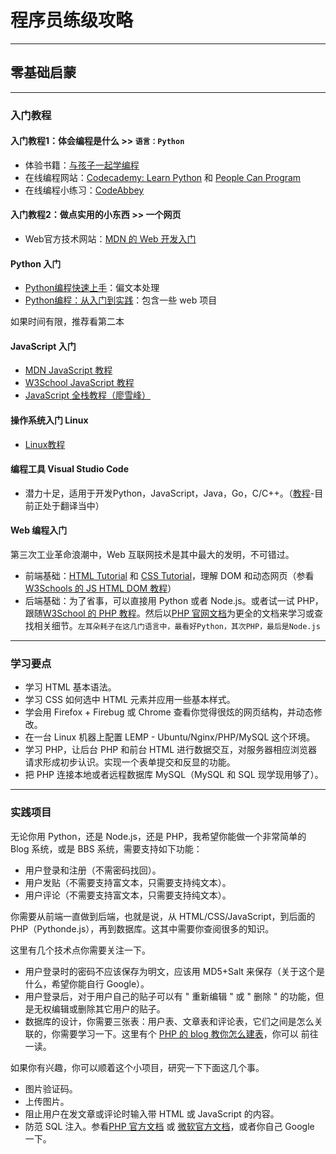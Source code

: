 # 程序员练级攻略
---
## 零基础启蒙
---
### 入门教程
#### 入门教程1：体会编程是什么 >> `语言：Python`
- 体验书籍：[与孩子一起学编程](https://book.douban.com/subject/5338024/) 
- 在线编程网站：[Codecademy: Learn Python](https://www.codecademy.com/learn/learn-python) 和 [People Can Program](https://www.peoplecanprogram.com/)
- 在线编程小练习：[CodeAbbey](http://www.codeabbey.com/index/task_list)

#### 入门教程2：做点实用的小东西 >> 一个网页
- Web官方技术网站：[MDN 的 Web 开发入门](https://developer.mozilla.org/zh-CN/docs/Learn/Getting_started_with_the_web)

#### Python 入门
- [Python编程快速上手](https://book.douban.com/subject/26836700/)：偏文本处理
- [Python编程：从入门到实践](https://book.douban.com/subject/26829016/)：包含一些 web 项目

如果时间有限，推荐看第二本

#### JavaScript 入门
- [MDN JavaScript 教程](https://developer.mozilla.org/zh-CN/docs/Web/JavaScript)
- [W3School JavaScript 教程](http://www.w3school.com.cn/js/)
- [JavaScript 全栈教程（廖雪峰）](https://www.liaoxuefeng.com/wiki/001434446689867b27157e896e74d51a89c25cc8b43bdb3000)

#### 操作系统入门 Linux
- [Linux教程](https://www.w3cschool.cn/linux/)

#### 编程工具 Visual Studio Code
- 潜力十足，适用于开发Python，JavaScript，Java，Go，C/C++。（[教程](https://legacy.gitbook.com/book/jeasonstudio/vscode-cn-doc/details)-目前正处于翻译当中）

#### Web 编程入门
第三次工业革命浪潮中，Web 互联网技术是其中最大的发明，不可错过。

- 前端基础：[HTML Tutorial](https://github.com/nicejade/nice-front-end-tutorial/blob/master/tutorial/html-tutorial.md) 和 [CSS Tutorial](https://github.com/nicejade/nice-front-end-tutorial/blob/master/tutorial/css3-tutorial.md)，理解 DOM 和动态网页（参看 [W3Schools 的 JS HTML DOM 教程](http://www.w3school.com.cn/js/js_htmldom.asp)）
- 后端基础：为了省事，可以直接用 Python 或者 Node.js。或者试一试 PHP，跟随[W3School 的 PHP 教程](http://www.w3school.com.cn/php/index.asp)。然后以[PHP 官网文档](http://php.net/manual/zh/)为更全的文档来学习或查找相关细节。`左耳朵耗子在这几门语言中，最看好Python，其次PHP，最后是Node.js`
---
### 学习要点
- 学习 HTML 基本语法。
- 学习 CSS 如何选中 HTML 元素并应用一些基本样式。
- 学会用 Firefox + Firebug 或 Chrome 查看你觉得很炫的网页结构，并动态修改。
- 在一台 Linux 机器上配置 LEMP - Ubuntu/Nginx/PHP/MySQL 这个环境。
- 学习 PHP，让后台 PHP 和前台 HTML 进行数据交互，对服务器相应浏览器请求形成初步认识。实现一个表单提交和反显的功能。
- 把 PHP 连接本地或者远程数据库 MySQL（MySQL 和 SQL 现学现用够了）。
---
### 实践项目
无论你用 Python，还是 Node.js，还是 PHP，我希望你能做一个非常简单的 Blog 系统，或是 BBS 系统，需要支持如下功能：

- 用户登录和注册（不需密码找回）。
- 用户发贴（不需要支持富文本，只需要支持纯文本）。
- 用户评论（不需要支持富文本，只需要支持纯文本）。

你需要从前端一直做到后端，也就是说，从 HTML/CSS/JavaScript，到后面的 PHP（Pythonde.js），再到数据库。这其中需要你查阅很多的知识。  

这里有几个技术点你需要关注一下。

- 用户登录时的密码不应该保存为明文，应该用 MD5+Salt 来保存（关于这个是什么，希望你能自行 Google）。
- 用户登录后，对于用户自己的贴子可以有 " 重新编辑 " 或 " 删除 " 的功能，但是无权编辑或删除其它用户的贴子。
- 数据库的设计，你需要三张表：用户表、文章表和评论表，它们之间是怎么关联的，你需要学习一下。这里有个 [PHP 的 blog 教你怎么建表](https://code.tutsplus.com/tutorials/how-to-create-a-phpmysql-powered-forum-from-scratch--net-10188)，你可以 前往一读。

如果你有兴趣，你可以顺着这个小项目，研究一下下面这几个事。  

- 图片验证码。
- 上传图片。
- 阻止用户在发文章或评论时输入带 HTML 或 JavaScript 的内容。
- 防范 SQL 注入。参看[PHP 官方文档](http://php.net/manual/zh/security.database.sql-injection.php) 或 [微软官方文档](https://docs.microsoft.com/zh-cn/sql/relational-databases/security/sql-injection?view=sql-server-2017)，或者你自己 Google 一下。